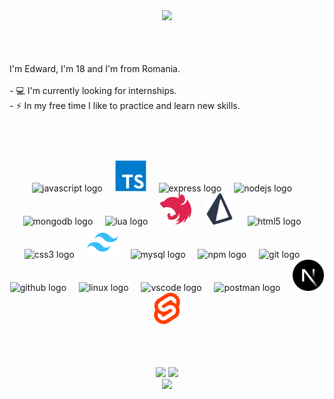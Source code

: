 <div align="center">
<img src="https://discord.c99.nl/widget/theme-1/681070492039643249.png">
</div>

###

<h3 align="left" style="color: white">👩‍💻  About Me</h3>

###

I'm Edward, I'm 18 and I'm from Romania.<br><br>- 💻 I'm currently looking for internships.<br>- ⚡ In my free time I like to practice and learn new skills.

###

<h3 align="center" style="color: white">🛠 LANGUAGES AND TOOLS</h3>

###

<div align="center">
  <img src="https://cdn.jsdelivr.net/gh/devicons/devicon/icons/javascript/javascript-original.svg" height="50" alt="javascript logo"  />
  <img width="12" />
  <img src="https://github.com/devicons/devicon/blob/master/icons/typescript/typescript-original.svg" height="50" alt="typescript logo"  />
  <img width="12" />
  <img src="https://cdn.jsdelivr.net/gh/devicons/devicon/icons/express/express-original.svg" height="50" alt="express logo"  />
  <img width="12" />
  <img src="https://cdn.jsdelivr.net/gh/devicons/devicon/icons/nodejs/nodejs-original.svg" height="50" alt="nodejs logo"  />
  <img width="12" />
  <img src="https://cdn.jsdelivr.net/gh/devicons/devicon/icons/mongodb/mongodb-original.svg" height="50" alt="mongodb logo"  />
  <img width="12" />
  <img src="https://cdn.jsdelivr.net/gh/devicons/devicon/icons/lua/lua-original.svg" height="50" alt="lua logo"  />
  <img width="12" />
  <img src="https://github.com/devicons/devicon/blob/master/icons/nestjs/nestjs-original.svg" height="50" alt="nestjs logo"  />
  <img width="12" />
  <img src="https://github.com/devicons/devicon/blob/master/icons/prisma/prisma-original.svg" height="50" alt="prisma logo"  />
  <img width="12" />
  <img src="https://cdn.jsdelivr.net/gh/devicons/devicon/icons/html5/html5-original.svg" height="50" alt="html5 logo"  />
  <img width="12" />
  <img src="https://cdn.jsdelivr.net/gh/devicons/devicon/icons/css3/css3-original.svg" height="50" alt="css3 logo"  />
  <img width="12" />
  <img src="https://github.com/devicons/devicon/blob/master/icons/tailwindcss/tailwindcss-original.svg" height="50" alt="tailwindcss logo"  />
  <img width="12" />
  <img src="https://cdn.jsdelivr.net/gh/devicons/devicon/icons/mysql/mysql-original.svg" height="50" alt="mysql logo"  />
  <img width="12" />
  <img src="https://cdn.jsdelivr.net/gh/devicons/devicon/icons/npm/npm-original-wordmark.svg" height="50" alt="npm logo"  />
  <img width="12" />
  <img src="https://cdn.jsdelivr.net/gh/devicons/devicon/icons/git/git-original.svg" height="50" alt="git logo"  />
  <img width="12" />
  <img src="https://cdn.jsdelivr.net/gh/devicons/devicon/icons/github/github-original.svg" height="50" alt="github logo" />
  <img width="12" />
  <img src="https://cdn.jsdelivr.net/gh/devicons/devicon/icons/linux/linux-original.svg" height="50" alt="linux logo"  />
  <img width="12" />
  <img src="https://cdn.jsdelivr.net/gh/devicons/devicon/icons/vscode/vscode-original.svg" height="50" alt="vscode logo"  />
  <img width="12" />
  <img src="https://cdn.simpleicons.org/postman/FF6C37" height="50" alt="postman logo"  />
  <img width="12" />
  <img src="https://github.com/devicons/devicon/blob/master/icons/nextjs/nextjs-original.svg" height="50" alt="nextjs logo" />
  <img width="12" />
  <img src="https://github.com/devicons/devicon/blob/master/icons/svelte/svelte-original.svg" height="50" alt="svelte logo" />
  <img width="12" />
</div>

###

<h3 align="center" style="color: white">🔥   My Stats</h3>

###
<div align="center">
<img src="https://github-readme-stats.vercel.app/api?username=Fabulosu&theme=react&show_icons=true&hide_border=true&count_private=true"/>
<img src="https://github-readme-streak-stats.herokuapp.com/?user=Fabulosu&theme=react&hide_border=true"/>
</div>
<div align="center">
<img src="https://github-readme-stats.vercel.app/api/top-langs/?username=Fabulosu&theme=react&show_icons=true&hide_border=true&layout=compact"/>
</div>

###
